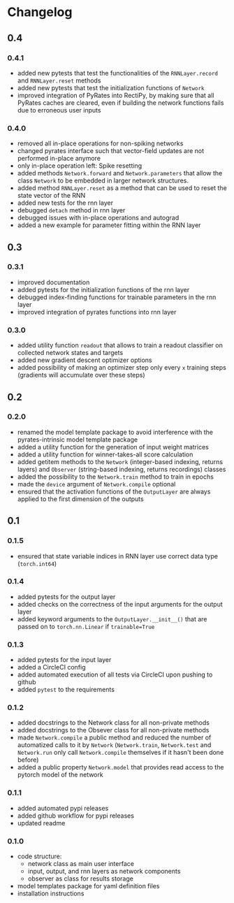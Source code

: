 # Changelog

## 0.4

### 0.4.1

- added new pytests that test the functionalities of the `RNNLayer.record` and `RNNLayer.reset` methods
- added new pytests that test the initialization functions of `Network`
- improved integration of PyRates into RectiPy, by making sure that all PyRates caches are cleared, even if building the network functions fails due to erroneous user inputs

### 0.4.0

- removed all in-place operations for non-spiking networks
- changed pyrates interface such that vector-field updates are not performed in-place anymore
- only in-place operation left: Spike resetting
- added methods `Network.forward` and `Network.parameters` that allow the class `Network` to be embedded in larger network structures.
- added method `RNNLayer.reset` as a method that can be used to reset the state vector of the RNN
- added new tests for the rnn layer
- debugged `detach` method in rnn layer
- debugged issues with in-place operations and autograd
- added a new example for parameter fitting within the RNN layer

## 0.3

### 0.3.1

- improved documentation
- added pytests for the initialization functions of the rnn layer
- debugged index-finding functions for trainable parameters in the rnn layer
- improved integration of pyrates functions into rnn layer

### 0.3.0

- added utility function `readout` that allows to train a readout classifier on collected network states and targets
- added new gradient descent optimizer options
- added possibility of making an optimizer step only every `x` training steps (gradients will accumulate over these steps)

## 0.2

### 0.2.0

- renamed the model template package to avoid interference with the pyrates-intrinsic model template package
- added a utility function for the generation of input weight matrices
- added a utility function for winner-takes-all score calculation
- added getitem methods to the `Network` (integer-based indexing, returns layers) and `Observer` (string-based indexing, returns recordings) classes
- added the possibility to the `Network.train` method to train in epochs
- made the `device` argument of `Network.compile` optional
- ensured that the activation functions of the `OutputLayer` are always applied to the first dimension of the outputs

## 0.1

### 0.1.5

- ensured that state variable indices in RNN layer use correct data type (`torch.int64`)

### 0.1.4

- added pytests for the output layer
- added checks on the correctness of the input arguments for the output layer
- added keyword arguments to the `OutputLayer.__init__()` that are passed on to `torch.nn.Linear` if `trainable=True`

### 0.1.3

- added pytests for the input layer
- added a CircleCI config
- added automated execution of all tests via CircleCI upon pushing to github
- added `pytest` to the requirements

### 0.1.2

- added docstrings to the Network class for all non-private methods
- added docstrings to the Obsever class for all non-private methods
- made `Network.compile` a public method and reduced the number of automatized calls to it by `Network` (`Network.train`, `Network.test` and `Network.run` only call `Network.compile` themselves if it hasn't been done before)
- added a public property `Network.model` that provides read access to the pytorch model of the network

### 0.1.1

- added automated pypi releases
- added github workflow for pypi releases
- updated readme

### 0.1.0

- code structure: 
  - network class as main user interface
  - input, output, and rnn layers as network components
  - observer as class for results storage
- model templates package for yaml definition files
- installation instructions